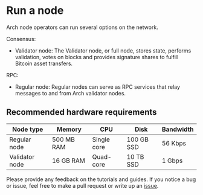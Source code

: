 # Run a node

Arch node operators can run several options on the network.

Consensus:
- Validator node: The Validator node, or full node, stores state, performs validation, votes on blocks and provides signature shares to fulfill Bitcoin asset transfers.

RPC:
- Regular node: Regular nodes can serve as RPC services that relay messages to and from Arch validator nodes.

## Recommended hardware requirements

| Node type         | Memory      | CPU         | Disk       | Bandwidth |
|-------------------|-------------|-------------|------------|-----------|
| Regular node        | 500 MB RAM  | Single core | 100 GB SSD | 56 Kbps   |
| Validator node | 16 GB RAM   | Quad-core   | 10 TB SSD  | 1 Gbps    |

Please provide any feedback on the tutorials and guides. If you notice a bug or issue, feel free to make a pull request or write up an [issue].

<!-- External -->
[issue]: https://github.com/arch-network/public-issues
